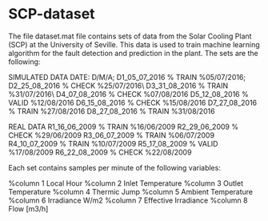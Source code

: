# SCP-dataset

The file dataset.mat file contains sets of data from the Solar Cooling Plant (SCP) at the University of Seville. This data is used to train machine learning algorithm for the fault detection and prediction in the plant. The sets are the following:

SIMULATED DATA		DATE: D/M/A;
D1_05_07_2016 % TRAIN	%05/07/2016;
D2_25_08_2016 % CHECK	%25/07/2016\\
D3_31_08_2016 % TRAIN	%31/07/2016\\
D4_07_08_2016 % CHECK	%07/08/2016
D5_12_08_2016 % VALID	%12/08/2016
D6_15_08_2016 % CHECK	%15/08/2016
D7_27_08_2016 % TRAIN	%27/08/2016
D8_27_08_2016 % TRAIN	%31/08/2016

REAL DATA
R1_16_06_2009 % TRAIN	%16/06/2009
R2_29_06_2009 % CHECK	%29/06/2009
R3_06_07_2009 % TRAIN	%06/07/2009
R4_10_07_2009 % TRAIN	%10/07/2009
R5_17_08_2009 % VALID	%17/08/2009
R6_22_08_2009 % CHECK	%22/08/2009

Each set contains samples per minute of the following variables:

%column 1 Local Hour
%column 2 Inlet Temperature
%column 3 Outlet Temperature 
%column 4 Thermic Jump
%column 5 Ambient Temperature
%column 6 Irradiance W/m2
%column 7 Effective Irradiance 
%column 8 Flow [m3/h]
